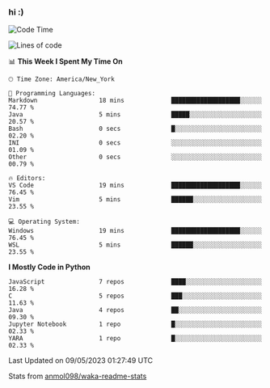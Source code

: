 ### hi :)

<!--START_SECTION:waka-->
![Code Time](http://img.shields.io/badge/Code%20Time-971%20hrs%208%20mins-blue)

![Lines of code](https://img.shields.io/badge/From%20Hello%20World%20I%27ve%20Written-3.5%20million%20lines%20of%20code-blue)

📊 **This Week I Spent My Time On** 

```text
🕑︎ Time Zone: America/New_York

💬 Programming Languages: 
Markdown                 18 mins             ███████████████████░░░░░░   74.77 % 
Java                     5 mins              █████░░░░░░░░░░░░░░░░░░░░   20.57 % 
Bash                     0 secs              █░░░░░░░░░░░░░░░░░░░░░░░░   02.20 % 
INI                      0 secs              ░░░░░░░░░░░░░░░░░░░░░░░░░   01.09 % 
Other                    0 secs              ░░░░░░░░░░░░░░░░░░░░░░░░░   00.79 % 

🔥 Editors: 
VS Code                  19 mins             ███████████████████░░░░░░   76.45 % 
Vim                      5 mins              ██████░░░░░░░░░░░░░░░░░░░   23.55 % 

💻 Operating System: 
Windows                  19 mins             ███████████████████░░░░░░   76.45 % 
WSL                      5 mins              ██████░░░░░░░░░░░░░░░░░░░   23.55 % 
```

**I Mostly Code in Python** 

```text
JavaScript               7 repos             ████░░░░░░░░░░░░░░░░░░░░░   16.28 % 
C                        5 repos             ███░░░░░░░░░░░░░░░░░░░░░░   11.63 % 
Java                     4 repos             ██░░░░░░░░░░░░░░░░░░░░░░░   09.30 % 
Jupyter Notebook         1 repo              █░░░░░░░░░░░░░░░░░░░░░░░░   02.33 % 
YARA                     1 repo              █░░░░░░░░░░░░░░░░░░░░░░░░   02.33 % 
```




 Last Updated on 09/05/2023 01:27:49 UTC
<!--END_SECTION:waka-->

Stats from [anmol098/waka-readme-stats](https://github.com/anmol098/waka-readme-stats)